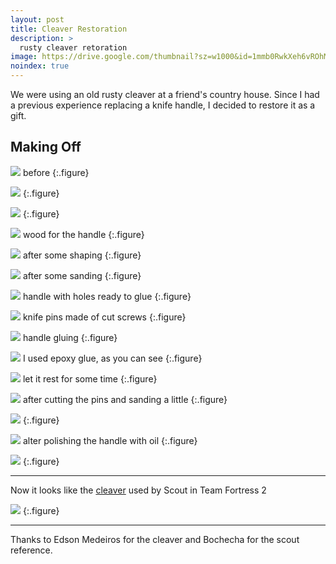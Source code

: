 ```yaml
---
layout: post
title: Cleaver Restoration
description: >
  rusty cleaver retoration
image: https://drive.google.com/thumbnail?sz=w1000&id=1mmb0RwkXeh6vROhMxx1BIDQIAeGt9GEQ
noindex: true
---
```


We were using an old rusty cleaver at a friend's country house. Since I had a previous experience replacing a knife handle, I decided to restore it as a gift.
  

## Making Off

![](https://drive.google.com/thumbnail?sz=w1000&id=1jOngRIMxXNaCTly0a9VMJ61HV3KJk35J)
before
{:.figure}

![](https://drive.google.com/thumbnail?sz=w1000&id=1mmb0RwkXeh6vROhMxx1BIDQIAeGt9GEQ)
{:.figure}

![](https://drive.google.com/thumbnail?sz=w1000&id=1nEIEkQowtVDKXWcBRfN6DJn2U1oiLxl_)
{:.figure}

![](https://drive.google.com/thumbnail?sz=w1000&id=19ZCpc-gVZfObhsKF-rF6cm0pmF8bSr6i)
wood for the handle
{:.figure}

![](https://drive.google.com/thumbnail?sz=w1000&id=1ks8DrZLWAFd-aU6hgo3z7-htP1eZRA8a)
after some shaping
{:.figure}

![](https://drive.google.com/thumbnail?sz=w1000&id=16jxdXRQ9PpNKSh7bRbMJVl_7e3qNXLLy)
after some sanding
{:.figure}

![](https://drive.google.com/thumbnail?sz=w1000&id=1HUN074QlY0t1kxM2-FVqNHU5v8O55i8t)
handle with holes ready to glue
{:.figure}

![](https://drive.google.com/thumbnail?sz=w1000&id=1UXs3rAMukgLdfr55Cnz7W9xmcTpoJh-e)
knife pins made of cut screws
{:.figure}

![](https://drive.google.com/thumbnail?sz=w1000&id=1R6fD7RLAxQF7tNw7SK31S0cupU49Zqmu)
handle gluing
{:.figure}

![](https://drive.google.com/thumbnail?sz=w1000&id=1GkpZd8ihByUFOdo0tlzqgeoEU4gk8o-J)
I used epoxy glue, as you can see 
{:.figure}

![](https://drive.google.com/thumbnail?sz=w1000&id=1di2GbI3GXB2r297PBbUSflcOx4tEdShD)
let it rest for some time
{:.figure}

![](https://drive.google.com/thumbnail?sz=w1000&id=1rUXhb2vaWo5a2H3d8QZRVFvH3QPGglYV)
after cutting the pins and sanding a little
{:.figure}

![](https://drive.google.com/thumbnail?sz=w1000&id=1IRF7YuWTR8jWYIs1bBmA7NWKI3jE_uHH)
{:.figure}

![](https://drive.google.com/thumbnail?sz=w1000&id=1rDyqGoQCrzRnG0jQ63MokXu2RXczpzDe)
alter polishing the handle with oil
{:.figure}

![](https://drive.google.com/thumbnail?sz=w1000&id=10NB-V6SIlz5M3T6aC9ZbOkK2f06N9sxW)
{:.figure}

* * *

Now it looks like the [cleaver](https://wiki.teamfortress.com/wiki/Flying_Guillotine) used by Scout in Team Fortress 2

![](https://drive.google.com/thumbnail?sz=w1000&id=1rW9WeP4NZI2PEiqOunGEQAGvw5tdicWz)
{:.figure}



* * * 

Thanks to Edson Medeiros for the cleaver and Bochecha for the scout reference.


